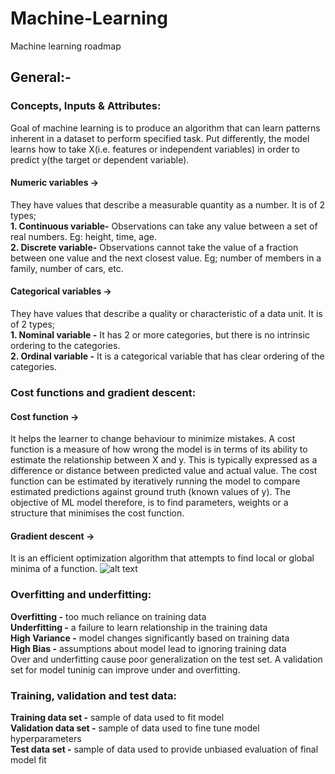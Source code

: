 # Machine-Learning
Machine learning roadmap

## General:-

### Concepts, Inputs & Attributes:
Goal of machine learning is to produce an algorithm that can learn patterns inherent in a dataset to perform specified task.
Put differently, the model learns how to take X(i.e. features or independent variables) in order to predict y(the target or dependent variable).
#### Numeric variables ->
They have values that describe a measurable quantity as a number. It is of 2 types;<br/>
**1. Continuous variable-** Observations can take any value between a set of real numbers. Eg: height, time, age.<br/>
**2. Discrete variable-** Observations cannot take the value of a fraction between one value and the next closest value. Eg; number of members in a family, number of cars, etc.
#### Categorical variables ->
They have values that describe a quality or characteristic of a data unit. It is of 2 types;<br/>
**1. Nominal variable -** It has 2 or more categories, but there is no intrinsic ordering to the categories.<br/>
**2. Ordinal variable -** It is a categorical variable that has clear ordering of the categories.

### Cost functions and gradient descent:
#### Cost function ->
It helps the learner to change behaviour to minimize mistakes. 
A cost function is a measure of how wrong the model is in terms of its ability to estimate the relationship between X and y.
This is typically expressed as a difference or distance between predicted value and actual value.
The cost function can be estimated by iteratively running the model to compare estimated predictions against ground truth (known values of y).
The objective of ML model therefore, is to find parameters, weights or a structure that minimises the cost function.
#### Gradient descent ->
It is an efficient optimization algorithm that attempts to find local or global minima of a function.
![alt text](https://dmol.pub/_images/loss-lr.gif)

### Overfitting and underfitting:
**Overfitting -** too much reliance on training data<br/>
**Underfitting -** a failure to learn relationship in the training data<br/>
**High Variance -** model changes significantly based on training data<br/>
**High Bias -** assumptions about model lead to ignoring training data<br/>
Over and underfitting cause poor generalization on the test set. A validation set for model tuninig can improve under and overfitting.

### Training, validation and test data:
**Training data set -** sample of data used to fit model<br/>
**Validation data set -** sample of data used to fine tune model hyperparameters<br/>
**Test data set -** sample of data used to provide unbiased evaluation of final model fit
